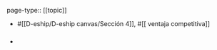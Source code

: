 page-type:: [[topic]]

- #[[D-eship/D-eship canvas/Sección 4]], #[[ ventaja competitiva]]

- ### 



